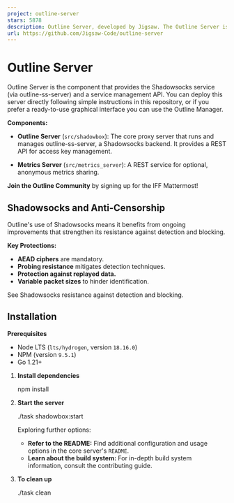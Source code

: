 ```yaml
---
project: outline-server
stars: 5878
description: Outline Server, developed by Jigsaw. The Outline Server is a proxy server that runs a Shadowsocks instance and provides a REST API for access key management.
url: https://github.com/Jigsaw-Code/outline-server
---
```


Outline Server
==============

Outline Server is the component that provides the Shadowsocks service (via outline-ss-server) and a service management API. You can deploy this server directly following simple instructions in this repository, or if you prefer a ready-to-use graphical interface you can use the Outline Manager.

**Components:**

-   **Outline Server** (`src/shadowbox`): The core proxy server that runs and manages outline-ss-server, a Shadowsocks backend. It provides a REST API for access key management.
    
-   **Metrics Server** (`src/metrics_server`): A REST service for optional, anonymous metrics sharing.
    

**Join the Outline Community** by signing up for the IFF Mattermost!

Shadowsocks and Anti-Censorship
-------------------------------

Outline's use of Shadowsocks means it benefits from ongoing improvements that strengthen its resistance against detection and blocking.

**Key Protections:**

-   **AEAD ciphers** are mandatory.
-   **Probing resistance** mitigates detection techniques.
-   **Protection against replayed data.**
-   **Variable packet sizes** to hinder identification.

See Shadowsocks resistance against detection and blocking.

Installation
------------

**Prerequisites**

-   Node LTS (`lts/hydrogen`, version `18.16.0`)
-   NPM (version `9.5.1`)
-   Go 1.21+

1.  **Install dependencies**
    
    npm install
    
2.  **Start the server**
    
    ./task shadowbox:start
    
    Exploring further options:
    
    -   **Refer to the README:** Find additional configuration and usage options in the core server's `README`.
    -   **Learn about the build system:** For in-depth build system information, consult the contributing guide.
3.  **To clean up**
    
    ./task clean
